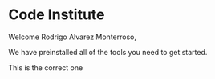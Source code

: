# Code Institute

Welcome Rodrigo Alvarez Monterroso,

We have preinstalled all of the tools you need to get started.

This is the correct one